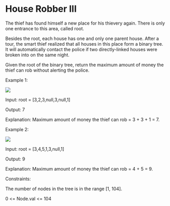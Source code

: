 # House Robber III

The thief has found himself a new place for his thievery again. There is only one entrance to this area, called root.

Besides the root, each house has one and only one parent house. After a tour, the smart thief realized that all houses in this place form a binary tree. It will automatically contact the police if two directly-linked houses were broken into on the same night.

Given the root of the binary tree, return the maximum amount of money the thief can rob without alerting the police.

 

Example 1:

<img src="https://assets.leetcode.com/uploads/2021/03/10/rob1-tree.jpg">

Input: root = [3,2,3,null,3,null,1]

Output: 7

Explanation: Maximum amount of money the thief can rob = 3 + 3 + 1 = 7.

Example 2:

<img src="https://assets.leetcode.com/uploads/2021/03/10/rob2-tree.jpg">

Input: root = [3,4,5,1,3,null,1]

Output: 9

Explanation: Maximum amount of money the thief can rob = 4 + 5 = 9.
 

Constraints:


The number of nodes in the tree is in the range [1, 104].

0 <= Node.val <= 104
